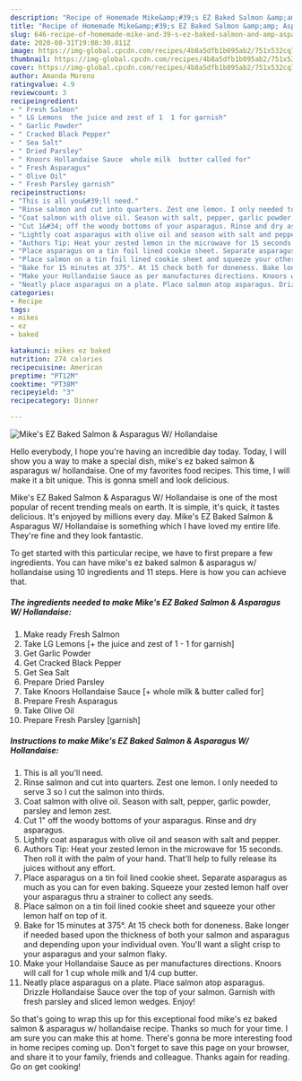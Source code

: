 ```yaml
---
description: "Recipe of Homemade Mike&amp;#39;s EZ Baked Salmon &amp;amp; Asparagus W/ Hollandaise"
title: "Recipe of Homemade Mike&amp;#39;s EZ Baked Salmon &amp;amp; Asparagus W/ Hollandaise"
slug: 646-recipe-of-homemade-mike-and-39-s-ez-baked-salmon-and-amp-asparagus-w-hollandaise
date: 2020-08-31T19:08:30.811Z
image: https://img-global.cpcdn.com/recipes/4b8a5dfb1b095ab2/751x532cq70/mikes-ez-baked-salmon-asparagus-w-hollandaise-recipe-main-photo.jpg
thumbnail: https://img-global.cpcdn.com/recipes/4b8a5dfb1b095ab2/751x532cq70/mikes-ez-baked-salmon-asparagus-w-hollandaise-recipe-main-photo.jpg
cover: https://img-global.cpcdn.com/recipes/4b8a5dfb1b095ab2/751x532cq70/mikes-ez-baked-salmon-asparagus-w-hollandaise-recipe-main-photo.jpg
author: Amanda Moreno
ratingvalue: 4.9
reviewcount: 3
recipeingredient:
- " Fresh Salmon"
- " LG Lemons  the juice and zest of 1  1 for garnish"
- " Garlic Powder"
- " Cracked Black Pepper"
- " Sea Salt"
- " Dried Parsley"
- " Knoors Hollandaise Sauce  whole milk  butter called for"
- " Fresh Asparagus"
- " Olive Oil"
- " Fresh Parsley garnish"
recipeinstructions:
- "This is all you&#39;ll need."
- "Rinse salmon and cut into quarters. Zest one lemon. I only needed to serve 3 so I cut the salmon into thirds."
- "Coat salmon with olive oil. Season with salt, pepper, garlic powder, parsley and lemon zest."
- "Cut 1&#34; off the woody bottoms of your asparagus. Rinse and dry asparagus."
- "Lightly coat asparagus with olive oil and season with salt and pepper."
- "Authors Tip: Heat your zested lemon in the microwave for 15 seconds. Then roll it with the palm of your hand. That&#39;ll help to fully release its juices without any effort."
- "Place asparagus on a tin foil lined cookie sheet. Separate asparagus as much as you can for even baking. Squeeze your zested lemon half over your asparagus thru a strainer to collect any seeds."
- "Place salmon on a tin foil lined cookie sheet and squeeze your other lemon half on top of it."
- "Bake for 15 minutes at 375°. At 15 check both for doneness. Bake longer if needed based upon the thickness of both your salmon and asparagus and depending upon your individual oven. You&#39;ll want a slight crisp to your asparagus and your salmon flaky."
- "Make your Hollandaise Sauce as per manufactures directions. Knoors will call for 1 cup whole milk and 1/4 cup butter."
- "Neatly place asparagus on a plate. Place salmon atop asparagus. Drizzle Hollandaise Sauce over the top of your salmon. Garnish with fresh parsley and sliced lemon wedges. Enjoy!"
categories:
- Recipe
tags:
- mikes
- ez
- baked

katakunci: mikes ez baked 
nutrition: 274 calories
recipecuisine: American
preptime: "PT12M"
cooktime: "PT38M"
recipeyield: "3"
recipecategory: Dinner

---
```



![Mike&#39;s EZ Baked Salmon &amp; Asparagus W/ Hollandaise](https://img-global.cpcdn.com/recipes/4b8a5dfb1b095ab2/751x532cq70/mikes-ez-baked-salmon-asparagus-w-hollandaise-recipe-main-photo.jpg)

Hello everybody, I hope you're having an incredible day today. Today, I will show you a way to make a special dish, mike&#39;s ez baked salmon &amp; asparagus w/ hollandaise. One of my favorites food recipes. This time, I will make it a bit unique. This is gonna smell and look delicious.

Mike&#39;s EZ Baked Salmon &amp; Asparagus W/ Hollandaise is one of the most popular of recent trending meals on earth. It is simple, it's quick, it tastes delicious. It's enjoyed by millions every day. Mike&#39;s EZ Baked Salmon &amp; Asparagus W/ Hollandaise is something which I have loved my entire life. They're fine and they look fantastic.




To get started with this particular recipe, we have to first prepare a few ingredients. You can have mike&#39;s ez baked salmon &amp; asparagus w/ hollandaise using 10 ingredients and 11 steps. Here is how you can achieve that.

<!--inarticleads1-->

##### The ingredients needed to make Mike&#39;s EZ Baked Salmon &amp; Asparagus W/ Hollandaise:

1. Make ready  Fresh Salmon
1. Take  LG Lemons [+ the juice and zest of 1 - 1 for garnish]
1. Get  Garlic Powder
1. Get  Cracked Black Pepper
1. Get  Sea Salt
1. Prepare  Dried Parsley
1. Take  Knoors Hollandaise Sauce [+ whole milk &amp; butter called for]
1. Prepare  Fresh Asparagus
1. Take  Olive Oil
1. Prepare  Fresh Parsley [garnish]




<!--inarticleads2-->

##### Instructions to make Mike&#39;s EZ Baked Salmon &amp; Asparagus W/ Hollandaise:

1. This is all you&#39;ll need.
1. Rinse salmon and cut into quarters. Zest one lemon. I only needed to serve 3 so I cut the salmon into thirds.
1. Coat salmon with olive oil. Season with salt, pepper, garlic powder, parsley and lemon zest.
1. Cut 1&#34; off the woody bottoms of your asparagus. Rinse and dry asparagus.
1. Lightly coat asparagus with olive oil and season with salt and pepper.
1. Authors Tip: Heat your zested lemon in the microwave for 15 seconds. Then roll it with the palm of your hand. That&#39;ll help to fully release its juices without any effort.
1. Place asparagus on a tin foil lined cookie sheet. Separate asparagus as much as you can for even baking. Squeeze your zested lemon half over your asparagus thru a strainer to collect any seeds.
1. Place salmon on a tin foil lined cookie sheet and squeeze your other lemon half on top of it.
1. Bake for 15 minutes at 375°. At 15 check both for doneness. Bake longer if needed based upon the thickness of both your salmon and asparagus and depending upon your individual oven. You&#39;ll want a slight crisp to your asparagus and your salmon flaky.
1. Make your Hollandaise Sauce as per manufactures directions. Knoors will call for 1 cup whole milk and 1/4 cup butter.
1. Neatly place asparagus on a plate. Place salmon atop asparagus. Drizzle Hollandaise Sauce over the top of your salmon. Garnish with fresh parsley and sliced lemon wedges. Enjoy!




So that's going to wrap this up for this exceptional food mike&#39;s ez baked salmon &amp; asparagus w/ hollandaise recipe. Thanks so much for your time. I am sure you can make this at home. There's gonna be more interesting food in home recipes coming up. Don't forget to save this page on your browser, and share it to your family, friends and colleague. Thanks again for reading. Go on get cooking!
